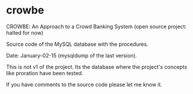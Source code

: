 # crowbe
CROWBE: An Approach to a Crowd Banking System (open source project: halted for now)

Source code of the MySQL database with the procedures.

Date: January-02-15 (mysqldump of the last version).

This is not v1 of the project. Its the database where the project's concepts like proration have been tested.

If you have comments to the source code please let me know it.
